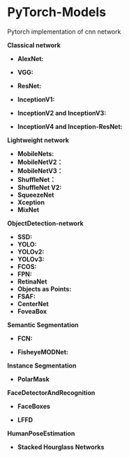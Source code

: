 # PyTorch-Models
Pytorch implementation of cnn network



**Classical network** 

- **AlexNet:**

- **VGG:**

- **ResNet:** 

- **InceptionV1:**

- **InceptionV2 and InceptionV3:**

- **InceptionV4 and Inception-ResNet:**



**Lightweight network**

- **MobileNets:**
- **MobileNetV2：**
- **MobileNetV3：**
- **ShuffleNet：**
- **ShuffleNet V2:**
- **SqueezeNet**
- **Xception**
- **MixNet**



**ObjectDetection-network**

- **SSD:**
- **YOLO:**
- **YOLOv2:**
- **YOLOv3:**
- **FCOS:**
- **FPN:**
- **RetinaNet**
- **Objects as Points:**
- **FSAF:**
- **CenterNet**
- **FoveaBox**



**Semantic Segmentation**

- **FCN:**

- **FisheyeMODNet:**

  

**Instance Segmentation** 

- **PolarMask** 

  

**FaceDetectorAndRecognition**

- **FaceBoxes**

- **LFFD**



**HumanPoseEstimation**

- **Stacked Hourglass Networks**